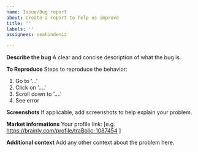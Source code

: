 ```yaml
---
name: Issue/Bug report
about: Create a report to help us improve
title: ''
labels: ''
assignees: seahindeniz

---
```


**Describe the bug**
A clear and concise description of what the bug is.

**To Reproduce**
Steps to reproduce the behavior:

1. Go to '...'
2. Click on '....'
3. Scroll down to '....'
4. See error

**Screenshots**
If applicable, add screenshots to help explain your problem.

**Market informations**
Your profile link: [e.g. https://brainly.com/profile/traBolic-1087454 ]

**Additional context**
Add any other context about the problem here.
